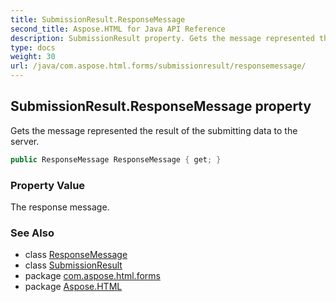 ```yaml
---
title: SubmissionResult.ResponseMessage
second_title: Aspose.HTML for Java API Reference
description: SubmissionResult property. Gets the message represented the result of the submitting data to the server
type: docs
weight: 30
url: /java/com.aspose.html.forms/submissionresult/responsemessage/
---
```

## SubmissionResult.ResponseMessage property

Gets the message represented the result of the submitting data to the server.

```java
public ResponseMessage ResponseMessage { get; }
```

### Property Value

The response message.

### See Also

* class [ResponseMessage](../../../com.aspose.html.net/responsemessage/)
* class [SubmissionResult](../)
* package [com.aspose.html.forms](../../../com.aspose.html.forms/)
* package [Aspose.HTML](../../../)
